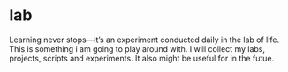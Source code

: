 # lab
Learning never stops—it’s an experiment conducted daily in the lab of life. This is something i am going to play around with. I will collect my labs, projects, scripts and experiments. It also might be useful for in the futue.
